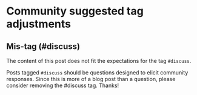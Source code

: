 # Community suggested tag adjustments

## Mis-tag (#discuss)

The content of this post does not fit the expectations for the tag `#discuss`.

Posts tagged `#discuss` should be questions designed to elicit community responses. Since this is more of a blog post than a question, please consider removing the #discuss tag. Thanks!
